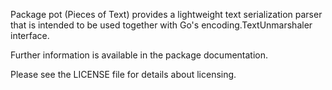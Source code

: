 Package pot (Pieces of Text) provides a lightweight text serialization parser
that is intended to be used together with Go's encoding.TextUnmarshaler
interface.

Further information is available in the package documentation.

Please see the LICENSE file for details about licensing.
